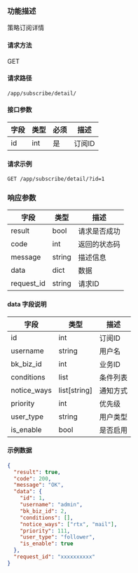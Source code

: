 ### 功能描述

策略订阅详情

#### 请求方法

GET

#### 请求路径

`/app/subscribe/detail/`

#### 接口参数

| 字段 | 类型 | 必须 | 描述   |
|----|----|----|------|
| id | int | 是  | 订阅ID |

#### 请求示例

`GET /app/subscribe/detail/?id=1`

### 响应参数

| 字段       | 类型   | 描述         |
|----------|------|------------|
| result   | bool | 请求是否成功     |
| code     | int  | 返回的状态码     |
| message  | string | 描述信息       |
| data     | dict | 数据         |
| request_id | string | 请求ID       |

#### data 字段说明

| 字段         | 类型           | 描述     |
|------------|--------------|--------|
| id         | int          | 订阅ID   |
| username   | string       | 用户名    |
| bk_biz_id  | int          | 业务ID   |
| conditions | list         | 条件列表   |
| notice_ways| list[string] | 通知方式   |
| priority   | int          | 优先级    |
| user_type  | string       | 用户类型   |
| is_enable  | bool         | 是否启用   |

#### 示例数据

```json
{
  "result": true,
  "code": 200,
  "message": "OK",
  "data": {
    "id": 1,
    "username": "admin",
    "bk_biz_id": 2,
    "conditions": [],
    "notice_ways": ["rtx", "mail"],
    "priority": 111,
    "user_type": "follower",
    "is_enable": true
  },
  "request_id": "xxxxxxxxxx"
}
```


